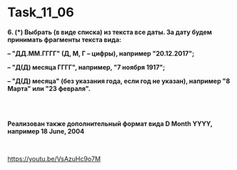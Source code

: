 # Task_11_06

**6. (*) Выбрать (в виде списка) из текста все даты. За дату будем принимать фрагменты текста вида:**

**– "ДД.ММ.ГГГГ" (Д, М, Г – цифры), например "20.12.2017";**

**– "Д(Д) месяца ГГГГ", например, "7 ноября 1917";**

**– "Д(Д) месяца" (без указания года, если год не указан), например "8 Марта" или "23 февраля".**


<br />
<br />

**Реализован также дополнительный формат вида D Month YYYY, например 18 June, 2004**

<br />

https://youtu.be/VsAzuHc9o7M
